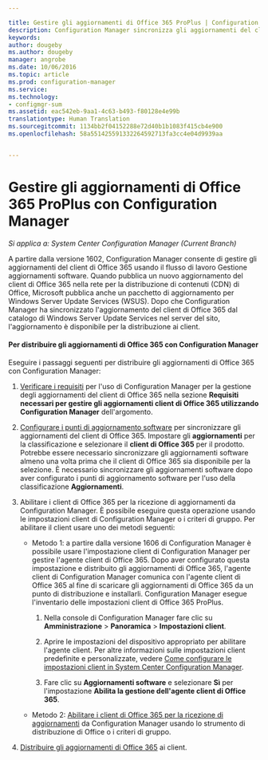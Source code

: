 ```yaml
---

title: Gestire gli aggiornamenti di Office 365 ProPlus | Configuration Manager
description: Configuration Manager sincronizza gli aggiornamenti del client di Office 365 dal catalogo di Windows Server Update Services nel server del sito per rendere disponibili gli aggiornamenti per la distribuzione ai client.
keywords: 
author: dougeby
ms.author: dougeby
manager: angrobe
ms.date: 10/06/2016
ms.topic: article
ms.prod: configuration-manager
ms.service: 
ms.technology:
- configmgr-sum
ms.assetid: eac542eb-9aa1-4c63-b493-f80128e4e99b
translationtype: Human Translation
ms.sourcegitcommit: 1134bb2f04152288e72d40b1b1083f415cb4e900
ms.openlocfilehash: 58a551425591332264592713fa3cc4e04d9939aa


---
```


# <a name="manage-office-365-proplus-updates-with-configuration-manager"></a>Gestire gli aggiornamenti di Office 365 ProPlus con Configuration Manager

*Si applica a: System Center Configuration Manager (Current Branch)*

A partire dalla versione 1602, Configuration Manager consente di gestire gli aggiornamenti del client di Office 365 usando il flusso di lavoro Gestione aggiornamenti software. Quando pubblica un nuovo aggiornamento del client di Office 365 nella rete per la distribuzione di contenuti (CDN) di Office, Microsoft pubblica anche un pacchetto di aggiornamento per Windows Server Update Services (WSUS). Dopo che Configuration Manager ha sincronizzato l'aggiornamento del client di Office 365 dal catalogo di Windows Server Update Services nel server del sito, l'aggiornamento è disponibile per la distribuzione ai client.

#### <a name="to-deploy-office-365-updates-with-configuration-manager"></a>Per distribuire gli aggiornamenti di Office 365 con Configuration Manager
Eseguire i passaggi seguenti per distribuire gli aggiornamenti di Office 365 con Configuration Manager:

1.  [Verificare i requisiti](https://technet.microsoft.com/library/mt628083.aspx) per l'uso di Configuration Manager per la gestione degli aggiornamenti del client di Office 365 nella sezione **Requisiti necessari per gestire gli aggiornamenti client di Office 365 utilizzando Configuration Manager** dell'argomento.  

2.  [Configurare i punti di aggiornamento software](../get-started/configure-classifications-and-products.md) per sincronizzare gli aggiornamenti del client di Office 365. Impostare gli **aggiornamenti** per la classificazione e selezionare il **client di Office 365** per il prodotto. Potrebbe essere necessario sincronizzare gli aggiornamenti software almeno una volta prima che il client di Office 365 sia disponibile per la selezione. È necessario sincronizzare gli aggiornamenti software dopo aver configurato i punti di aggiornamento software per l'uso della classificazione **Aggiornamenti**.  

3.  Abilitare i client di Office 365 per la ricezione di aggiornamenti da Configuration Manager. È possibile eseguire questa operazione usando le impostazioni client di Configuration Manager o i criteri di gruppo. Per abilitare il client usare uno dei metodi seguenti:  
    - Metodo 1: a partire dalla versione 1606 di Configuration Manager è possibile usare l'impostazione client di Configuration Manager per gestire l'agente client di Office 365. Dopo aver configurato questa impostazione e distribuito gli aggiornamenti di Office 365, l'agente client di Configuration Manager comunica con l'agente client di Office 365 al fine di scaricare gli aggiornamenti di Office 365 da un punto di distribuzione e installarli. Configuration Manager esegue l'inventario delle impostazioni client di Office 365 ProPlus.
      1.  Nella console di Configuration Manager fare clic su **Amministrazione** > **Panoramica** > **Impostazioni client**.  

      2.  Aprire le impostazioni del dispositivo appropriato per abilitare l'agente client. Per altre informazioni sulle impostazioni client predefinite e personalizzate, vedere [Come configurare le impostazioni client in System Center Configuration Manager](../../core/clients/deploy/configure-client-settings.md).  

      3.  Fare clic su **Aggiornamenti software** e selezionare **Sì** per l'impostazione **Abilita la gestione dell'agente client di Office 365**.  

    - Metodo 2: [Abilitare i client di Office 365 per la ricezione di aggiornamenti](https://technet.microsoft.com/library/mt628083.aspx#BKMK_EnableClient) da Configuration Manager usando lo strumento di distribuzione di Office o i criteri di gruppo.  

4. [Distribuire gli aggiornamenti di Office 365](deploy-software-updates.md) ai client.  



<!--HONumber=Nov16_HO1-->


